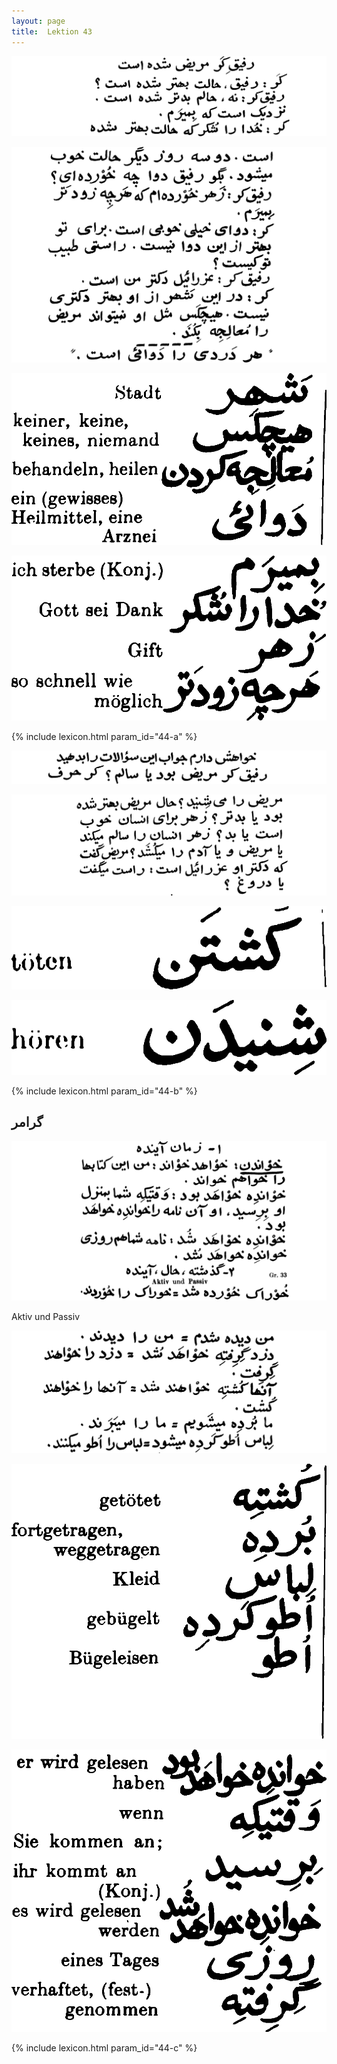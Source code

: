 ```yaml
---
layout: page
title:  Lektion 43
---
```



![image](/assets/s/108.png-12.png)

![image](/assets/s/109.png-02.png)

![image](/assets/s/2col/109.png-09_1L.png)

![image](/assets/s/2col/109.png-09_2R.png)

{% include lexicon.html param_id="44-a" %}

![image](/assets/s/109.png-10.png)

![image](/assets/s/110.png-02.png)

![image](/assets/s/2col/110.png-07_1L.png)

![image](/assets/s/2col/110.png-07_2R.png)

{% include lexicon.html param_id="44-b" %}

## گرامر

![image](/assets/s/110.png-09.png)

Aktiv und Passiv

![image](/assets/s/111.png-02.png)

![image](/assets/s/2col/111.png-05_1L.png)

![image](/assets/s/2col/111.png-05_2R.png)

{% include lexicon.html param_id="44-c" %}
